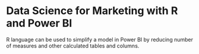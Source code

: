 # Data Science for Marketing with R and Power BI
R language can be used to simplify a model in Power BI by reducing number of measures and other calculated tables and columns.

